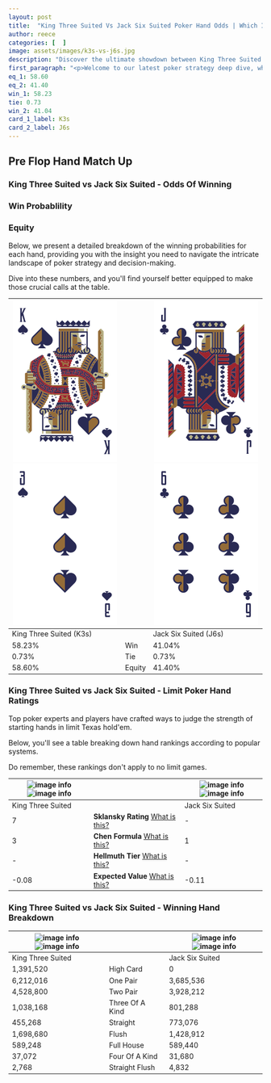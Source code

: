```yaml
---
layout: post
title:  "King Three Suited Vs Jack Six Suited Poker Hand Odds | Which Is The Better Hand In Poker? A Complete Guide"
author: reece
categories: [  ]
image: assets/images/k3s-vs-j6s.jpg
description: "Discover the ultimate showdown between King Three Suited and Jack Six Suited in poker! Uncover the odds, strategies, and scenarios where one hand triumphs over the other. Get ready to up your poker game with this thrilling analysis."
first_paragraph: "<p>Welcome to our latest poker strategy deep dive, where we're pitting two distinct hands against each other in a high-stakes showdown: King Three Suited vs Jack Six Suited.</p><p>In the dynamic world of poker, every decision counts, and knowing which hand holds the upper hand is key to your success at the table.</p><p>In this article, we'll dissect these two hands, explore the scenarios where one dominates the other, and equip you with the knowledge to make strategic choices that can tip the odds in your favor.</p><p>Get ready to unravel the intriguing dynamics of these poker hands and elevate your game to new heights.</p>"
eq_1: 58.60
eq_2: 41.40
win_1: 58.23
tie: 0.73
win_2: 41.04
card_1_label: K3s
card_2_label: J6s
---
```




[comment]: # (sp0)

## Pre Flop Hand Match Up

<div class="table hand-ratings" markdown="1"> 



### King Three Suited vs Jack Six Suited - Odds Of Winning


  
<div class="row graphs"> 
<div class="col-lg-6">
    <h3>Win Probablility</h3>
    <canvas id="WinChart"></canvas>
</div>
<div class="col-lg-6">
    <h3>Equity</h3>
    <canvas id="EquityChart"></canvas>
</div>
</div>

  Below, we present a detailed breakdown of the winning probabilities for each hand, providing you with the insight you need to navigate the intricate landscape of poker strategy and decision-making. 

Dive into these numbers, and you'll find yourself better equipped to make those crucial calls at the table.


    
| ![image info](assets/images/hand1/k.png) ![image info](assets/images/hand1/3.png) |  | ![image info](assets/images/hand2/j.png) ![image info](assets/images/hand2/6.png) |
| -------- | -------- | -------- |
| King Three Suited (K3s) |  | Jack Six Suited (J6s) |
| 58.23% | Win | 41.04% |
| 0.73% | Tie | 0.73% |
| 58.60% | Equity | 41.40% |




[comment]: # (sp1)



### King Three Suited vs Jack Six Suited - Limit Poker Hand Ratings

Top poker experts and players have crafted ways to judge the strength of starting hands in limit Texas hold'em. 

Below, you'll see a table breaking down hand rankings according to popular systems. 

Do remember, these rankings don't apply to no limit games.


    
| ![image info](https://www.riverpairs.com/assets/images/hand1/k.png) ![image info](https://www.riverpairs.com/assets/images/hand1/3.png) |  | ![image info](https://www.riverpairs.com/assets/images/hand2/j.png) ![image info](https://www.riverpairs.com/assets/images/hand2/6.png) |
| -------- | -------- | -------- |
| King Three Suited |  | Jack Six Suited |
| 7 | **Sklansky Rating** [What is this?](/sklansky-rating-explained) | - |
| 3 | **Chen Formula** [What is this?](/chen-formula-explained) | 1 |
| - | **Hellmuth Tier** [What is this?](/Hellmuth-tier-explained) | - |
| -0.08 | **Expected Value** [What is this?](/expected-value-explained) | -0.11 |




[comment]: # (sp2)



### King Three Suited vs Jack Six Suited - Winning Hand Breakdown


    
| ![image info](https://www.riverpairs.com/assets/images/hand1/k.png) ![image info](https://www.riverpairs.com/assets/images/hand1/3.png) |  | ![image info](https://www.riverpairs.com/assets/images/hand2/j.png) ![image info](https://www.riverpairs.com/assets/images/hand2/6.png) |
| -------- | -------- | -------- |
| King Three Suited |  | Jack Six Suited |
| 1,391,520 | High Card | 0 |
| 6,212,016 | One Pair | 3,685,536 |
| 4,528,800 | Two Pair | 3,928,212 |
| 1,038,168 | Three Of A Kind | 801,288 |
| 455,268 | Straight | 773,076 |
| 1,698,680 | Flush | 1,428,912 |
| 589,248 | Full House | 589,440 |
| 37,072 | Four Of A Kind | 31,680 |
| 2,768 | Straight Flush | 4,832 |




[comment]: # (sp3)



</div>

[comment]: # (sp4)



[comment]: # (sp5)

